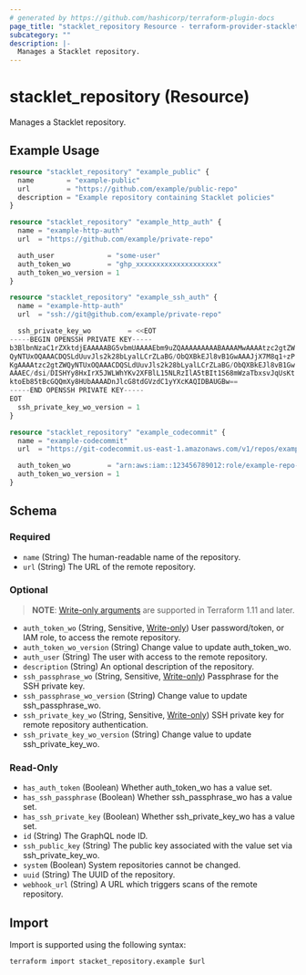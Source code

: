 ```yaml
---
# generated by https://github.com/hashicorp/terraform-plugin-docs
page_title: "stacklet_repository Resource - terraform-provider-stacklet"
subcategory: ""
description: |-
  Manages a Stacklet repository.
---
```


# stacklet_repository (Resource)

Manages a Stacklet repository.

## Example Usage

```terraform
resource "stacklet_repository" "example_public" {
  name        = "example-public"
  url         = "https://github.com/example/public-repo"
  description = "Example repository containing Stacklet policies"
}

resource "stacklet_repository" "example_http_auth" {
  name = "example-http-auth"
  url  = "https://github.com/example/private-repo"

  auth_user             = "some-user"
  auth_token_wo         = "ghp_xxxxxxxxxxxxxxxxxxxx"
  auth_token_wo_version = 1
}

resource "stacklet_repository" "example_ssh_auth" {
  name = "example-http-auth"
  url  = "ssh://git@github.com/example/private-repo"

  ssh_private_key_wo         = <<EOT
-----BEGIN OPENSSH PRIVATE KEY-----
b3BlbnNzaC1rZXktdjEAAAAABG5vbmUAAAAEbm9uZQAAAAAAAAABAAAAMwAAAAtzc2gtZW
QyNTUxOQAAACDQSLdUuvJls2k28bLyalLCrZLaBG/ObQXBkEJl8vB1GwAAAJjX7M8q1+zP
KgAAAAtzc2gtZWQyNTUxOQAAACDQSLdUuvJls2k28bLyalLCrZLaBG/ObQXBkEJl8vB1Gw
AAAEC/dsi/DISHYy8HxIrX5JWLWhYKv2XFBlL15NLRzIlA5tBIt1S68mWzaTbxsvJqUsKt
ktoEb85tBcGQQmXy8HUbAAAADnJlcG8tdGVzdC1yYXcKAQIDBAUGBw==
-----END OPENSSH PRIVATE KEY-----
EOT
  ssh_private_key_wo_version = 1
}

resource "stacklet_repository" "example_codecommit" {
  name = "example-codecommit"
  url  = "https://git-codecommit.us-east-1.amazonaws.com/v1/repos/example"

  auth_token_wo         = "arn:aws:iam::123456789012:role/example-repo-access"
  auth_token_wo_version = 1
}
```

<!-- schema generated by tfplugindocs -->
## Schema

### Required

- `name` (String) The human-readable name of the repository.
- `url` (String) The URL of the remote repository.

### Optional

> **NOTE**: [Write-only arguments](https://developer.hashicorp.com/terraform/language/resources/ephemeral#write-only-arguments) are supported in Terraform 1.11 and later.

- `auth_token_wo` (String, Sensitive, [Write-only](https://developer.hashicorp.com/terraform/language/resources/ephemeral#write-only-arguments)) User password/token, or IAM role, to access the remote repository.
- `auth_token_wo_version` (String) Change value to update auth_token_wo.
- `auth_user` (String) The user with access to the remote repository.
- `description` (String) An optional description of the repository.
- `ssh_passphrase_wo` (String, Sensitive, [Write-only](https://developer.hashicorp.com/terraform/language/resources/ephemeral#write-only-arguments)) Passphrase for the SSH private key.
- `ssh_passphrase_wo_version` (String) Change value to update ssh_passphrase_wo.
- `ssh_private_key_wo` (String, Sensitive, [Write-only](https://developer.hashicorp.com/terraform/language/resources/ephemeral#write-only-arguments)) SSH private key for remote repository authentication.
- `ssh_private_key_wo_version` (String) Change value to update ssh_private_key_wo.

### Read-Only

- `has_auth_token` (Boolean) Whether auth_token_wo has a value set.
- `has_ssh_passphrase` (Boolean) Whether ssh_passphrase_wo has a value set.
- `has_ssh_private_key` (Boolean) Whether ssh_private_key_wo has a value set.
- `id` (String) The GraphQL node ID.
- `ssh_public_key` (String) The public key associated with the value set via ssh_private_key_wo.
- `system` (Boolean) System repositories cannot be changed.
- `uuid` (String) The UUID of the repository.
- `webhook_url` (String) A URL which triggers scans of the remote repository.

## Import

Import is supported using the following syntax:

```shell
terraform import stacket_repository.example $url
```
